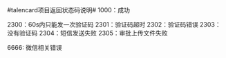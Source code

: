 ﻿#talencard项目返回状态码说明#
1000：成功

2300：60s内只能发一次验证码
2301：验证码超时
2302：验证码错误
2303：没有验证码
2304：短信发送失败
2305：审批上传文件失败

6666: 微信相关错误
